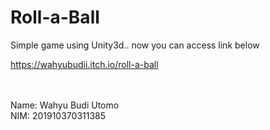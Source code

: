 # Roll-a-Ball
Simple game using Unity3d.. now you can access link below

https://wahyubudii.itch.io/roll-a-ball

<br>
<br>
Name: Wahyu Budi Utomo <br>
NIM: 201910370311385
